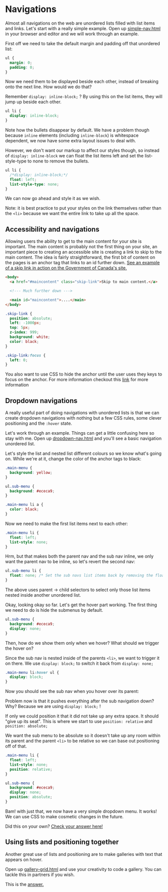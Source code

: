 # Navigations

Almost all navigations on the web are unordered lists filled with list items and links. Let's start with a really simple example. Open up <a href="https://hychalknotes.s3.amazonaws.com/simple-nav.html" download>simple-nav.html</a> in your browser and editor and we will work through an example.

First off we need to take the default margin and padding off that unordered list:

```css
ul {
  margin: 0;
  padding: 0;
}
```

Now we need them to be displayed beside each other, instead of breaking onto the next line. How would we do that?

Remember `display: inline-block;` ? By using this on the list items, they will jump up beside each other.

```css
ul li {
  display: inline-block;
}
```

Note how the bullets disappear by default. We have a problem though because `inline` elements (including `inline-block`) is whitespace dependent, we now have some extra layout issues to deal with.

However, we don't want our markup to affect our styles though, so instead of `display: inline-block` we can float the list items left and set the list-style-type to none to remove the bullets.

```css
ul li {
  /*display: inline-block;*/
  float: left;
  list-style-type: none;
}
```

We can now go ahead and style it as we wish.

Note: it is best practice to put your styles on the link themselves rather than the `<li>` because we want the entire link to take up all the space.

## Accessibility and navigations
Allowing users the ability to get to the main content for your site is important. The main content is probably not the first thing on your site, an important piece to creating an accessible site is creating a link to skip to the main content. The idea is fairly straightforward, the first bit of content on the pages is an anchor tag that links to an id further down. <a href="https://www.canada.ca/en.html" target="_blank">See an example of a skip link in action on the Government of Canada's site.</a>

```html
<body>
  <a href="#maincontent" class="skip-link">Skip to main content.</a>

  <!--- Much further down --->

  <main id="maincontent">....</main>
</body>
```

```css
.skip-link {
  position: absolute;
  left: -1000px;
  top: 5px;
  z-index: 999;
  background: white;
  color: black;
}

.skip-link:focus {
  left: 0;
}
```

You also want to use CSS to hide the anchor until the user uses they keys to focus on the anchor. For more information checkout this <a href="http://webaim.org/techniques/skipnav/" target="_blank">link</a> for more information

## Dropdown navigations

A really useful part of doing navigations with unordered lists is that we can create dropdown navigations with nothing but a few CSS rules, some clever positioning and the `:hover` state.

Let's work through an example. Things can get a little confusing here so stay with me. Open up <a href="https://hychalknotes.s3.amazonaws.com/dropdown-nav.html" download>dropdown-nav.html</a> and you'll see a basic navigation unordered list.

Let's style the list and nested list different colours so we know what's going on. While we're at it, change the color of the anchor tags to black:

```css
.main-menu {
  background: yellow;
}

ul.sub-menu {
  background: #ececa9;
}

.main-menu li a {
  color: black;
}
```

Now we need to make the first list items next to each other:

```css
.main-menu li {
  float: left;
  list-style: none;
}
```

Hrm, but that makes both the parent nav and the sub nav inline, we only want the parent nav to be inline, so let's revert the second nav:

```css
ul.sub-menu li {
  float: none; /* Set the sub navs list items back by removing the float */
}
```

The above uses parent &rarr; child selectors to select only those list items nested inside another unordered list.

Okay, looking okay so far. Let's get the hover part working. The first thing we need to do is hide the submenus by default.

```css
ul.sub-menu {
  background: #ececa9;
  display: none;
}
```

Then, how do we show them only when we hover? What should we trigger the hover on?

Since the sub nav is nested inside of the parents `<li>`, we want to trigger it on there. We use `display: block;` to switch it back from `display: none;`

```css
.main-menu li:hover ul {
  display: block;
}
```

Now you should see the sub nav when you hover over its parent:

Problem now is that it pushes everything after the sub navigation down? Why? Because we are using `display: block;` !

If only we could position it that it did not take up any extra space. It should "give up its seat". This is where we start to use `position: relative` and `position: absolute;`

We want the sub menu to be absolute so it doesn't take up any room within its parent and the parent `<li>` to be relative so we can base out positioning off of that.

```css
.main-menu li {
  float: left;
  list-style: none;
  position: relative;
}

ul.sub-menu {
  background: #ececa9;
  display: none;
  position: absolute;
}
```

Bam! with just that, we now have a very simple dropdown menu. It works! We can use CSS to make cosmetic changes in the future.

Did this on your own? <a href="https://hychalknotes.s3.amazonaws.com/dropdown-navANSWER.html" download>Check your answer here!</a>

## Using lists and positioning together

Another great use of lists and positioning are to make galleries with text that appears on hover.

Open up <a href="https://hychalknotes.s3.amazonaws.com/gallery-grid.html" download>gallery-grid.html</a> and use your creativity to code a gallery. You can tackle this in partners if you wish.

This is the <a href="https://hychalknotes.s3.amazonaws.com/gallery-gridANSWER.html" download>answer.</a>
